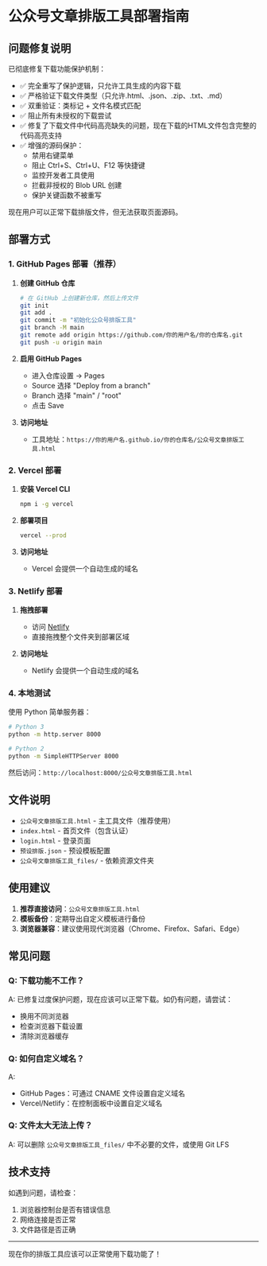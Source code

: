 # 公众号文章排版工具部署指南

## 问题修复说明

已彻底修复下载功能保护机制：
- ✅ 完全重写了保护逻辑，只允许工具生成的内容下载
- ✅ 严格验证下载文件类型（只允许.html、.json、.zip、.txt、.md）
- ✅ 双重验证：类标记 + 文件名模式匹配
- ✅ 阻止所有未授权的下载尝试
- ✅ 修复了下载文件中代码高亮缺失的问题，现在下载的HTML文件包含完整的代码高亮支持
- ✅ 增强的源码保护：
  - 禁用右键菜单
  - 阻止 Ctrl+S、Ctrl+U、F12 等快捷键
  - 监控开发者工具使用
  - 拦截非授权的 Blob URL 创建
  - 保护关键函数不被重写

现在用户可以正常下载排版文件，但无法获取页面源码。

## 部署方式

### 1. GitHub Pages 部署（推荐）

1. **创建 GitHub 仓库**
   ```bash
   # 在 GitHub 上创建新仓库，然后上传文件
   git init
   git add .
   git commit -m "初始化公众号排版工具"
   git branch -M main
   git remote add origin https://github.com/你的用户名/你的仓库名.git
   git push -u origin main
   ```

2. **启用 GitHub Pages**
   - 进入仓库设置 → Pages
   - Source 选择 "Deploy from a branch"
   - Branch 选择 "main" / "root"
   - 点击 Save

3. **访问地址**
   - 工具地址：`https://你的用户名.github.io/你的仓库名/公众号文章排版工具.html`

### 2. Vercel 部署

1. **安装 Vercel CLI**
   ```bash
   npm i -g vercel
   ```

2. **部署项目**
   ```bash
   vercel --prod
   ```

3. **访问地址**
   - Vercel 会提供一个自动生成的域名

### 3. Netlify 部署

1. **拖拽部署**
   - 访问 [Netlify](https://netlify.com)
   - 直接拖拽整个文件夹到部署区域

2. **访问地址**
   - Netlify 会提供一个自动生成的域名

### 4. 本地测试

使用 Python 简单服务器：
```bash
# Python 3
python -m http.server 8000

# Python 2
python -m SimpleHTTPServer 8000
```

然后访问：`http://localhost:8000/公众号文章排版工具.html`

## 文件说明

- `公众号文章排版工具.html` - 主工具文件（推荐使用）
- `index.html` - 首页文件（包含认证）
- `login.html` - 登录页面
- `预设排版.json` - 预设模板配置
- `公众号文章排版工具_files/` - 依赖资源文件夹

## 使用建议

1. **推荐直接访问**：`公众号文章排版工具.html`
2. **模板备份**：定期导出自定义模板进行备份
3. **浏览器兼容**：建议使用现代浏览器（Chrome、Firefox、Safari、Edge）

## 常见问题

### Q: 下载功能不工作？
A: 已修复过度保护问题，现在应该可以正常下载。如仍有问题，请尝试：
- 换用不同浏览器
- 检查浏览器下载设置
- 清除浏览器缓存

### Q: 如何自定义域名？
A: 
- GitHub Pages：可通过 CNAME 文件设置自定义域名
- Vercel/Netlify：在控制面板中设置自定义域名

### Q: 文件太大无法上传？
A: 可以删除 `公众号文章排版工具_files/` 中不必要的文件，或使用 Git LFS

## 技术支持

如遇到问题，请检查：
1. 浏览器控制台是否有错误信息
2. 网络连接是否正常
3. 文件路径是否正确

---

现在你的排版工具应该可以正常使用下载功能了！ 